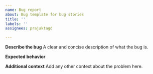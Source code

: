 ```yaml
---
name: Bug report
about: Bug template for bug stories
title: ''
labels: ''
assignees: prajaktagd

---
```


**Describe the bug**
A clear and concise description of what the bug is.

**Expected behavior**


**Additional context**
Add any other context about the problem here.
